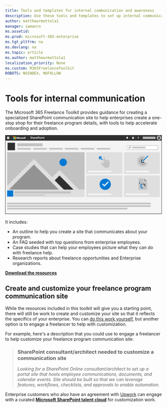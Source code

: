 ```yaml
---
title: Tools and templates for internal communication and awareness 
description: Use these tools and templates to set up internal communications about an enterprise freelancer program.
author: matthewrmottola1
manager: samanro
ms.assetid: 
ms.prod: microsoft-365-enterprise
ms.tgt_pltfrm: na
ms.devlang: na
ms.topic: article
ms.author: matthewrmottola1
localization_priority: None 
ms.custom: M365FreelanceToolkit
ROBOTS: NOINDEX, NOFOLLOW
---
```

Tools for internal communication
==============================================

The Microsoft 365 Freelance Toolkit provides guidance for creating a specialized SharePoint communication site to help enterprises create a one-stop shop for their freelance program details, with tools to help accelerate onboarding and adoption.

![website](media/M365_Freelance_communication_commsite.png)

It includes:
- An outline to help you create a site that communicates about your program.
- An FAQ seeded with top questions from enterprise employees.
- Case studies that can help your employees picture what they can do with freelance help.
- Research reports about freelance opportunities and Enterprise organizations.



**[Download the resources](internalcommunicationdownload.md)** 

Create and customize your freelance program communication site
---------------------------------------------------

While the resources included in this toolkit will give you a starting point, there will still be work to create and customize your site so that it reflects the specifics of your enterprise. You can [do this work yourself](https://support.office.com/article/320b43e5-b047-4fda-8381-f61e8ac7f59b), but another option is to engage a freelancer to help with customization.

For example, here's a description that you could use to engage a freelancer to help customize your freelance program communication site:

> ### SharePoint consultant/architect needed to customize a communication site
> *Looking for a SharePoint Online consultant/architect to set up a portal site that hosts employee communications, documents, and calendar events. Site should be built so that we can leverage features, workflows, checklists, and approvals to enable automation.*

Enterprise customers who also have an agreement with [Upwork](https://www.upwork.com/enterprise/) can engage with a curated **[Microsoft SharePoint talent cloud](clouds.md)** for customization work.
